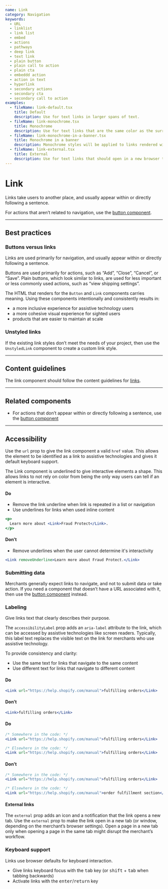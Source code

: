 ```yaml
---
name: Link
category: Navigation
keywords:
  - URL
  - linklist
  - link list
  - embed
  - actions
  - pathways
  - deep link
  - text link
  - plain button
  - plain call to action
  - plain cta
  - embeddd action
  - action in text
  - hyperlink
  - secondary actions
  - secondary cta
  - secondary call to action
examples:
  - fileName: link-default.tsx
    title: Default
    description: Use for text links in larger spans of text.
  - fileName: link-monochrome.tsx
    title: Monochrome
    description: Use for text links that are the same color as the surrounding text.
  - fileName: link-monochrome-in-a-banner.tsx
    title: Monochrome in a banner
    description: Monochrome styles will be applied to links rendered within a `Banner`.
  - fileName: link-external.tsx
    title: External
    description: Use for text links that should open in a new browser tab (or window, depending on the merchant’s browser settings). Use this only when opening a page in the same tab might disrupt the merchant’s workflow.
---
```


# Link

Links take users to another place, and usually appear within or directly following a sentence.

For actions that aren’t related to navigation, use the [button component](https://polaris.shopify.com/components/button).

---

## Best practices

### Buttons versus links

Links are used primarily for navigation, and usually appear within or directly following a sentence.

Buttons are used primarily for actions, such as “Add”, “Close”, “Cancel”, or “Save”. Plain buttons, which look similar to links, are used for less important or less commonly used actions, such as “view shipping settings”.

The HTML that renders for the `Button` and `Link` components carries meaning. Using these components intentionally and consistently results in:

- a more inclusive experience for assistive technology users
- a more cohesive visual experience for sighted users
- products that are easier to maintain at scale

### Unstyled links

If the existing link styles don’t meet the needs of your project, then use the `UnstyledLink` component to create a custom link style.

---

## Content guidelines

The link component should follow the content guidelines for [links](https://polaris.shopify.com/content/actionable-language#links).

---

## Related components

- For actions that don’t appear within or directly following a sentence, use the [button component](https://polaris.shopify.com/components/button)

---

## Accessibility

Use the `url` prop to give the link component a valid `href` value. This allows the element to be identified as a link to assistive technologies and gives it default keyboard support.

The Link component is underlined to give interactive elements a shape. This allows links to not rely on color from being the only way users can tell if an element is interactive.

<!-- dodont -->

#### Do

- Remove the link underline when link is repeated in a list or navigation
- Use underlines for links when used inline content

```jsx
<p>
  Learn more about <Link>Fraud Protect</Link>.
</p>
```

#### Don’t

- Remove underlines when the user cannot determine it's interactivity

```jsx
<Link removeUnderline>Learn more about Fraud Protect.</Link>
```

<!-- end -->

### Submitting data

Merchants generally expect links to navigate, and not to submit data or take action. If you need a component that doesn’t have a URL associated with it, then use the [button component](https://polaris.shopify.com/components/button) instead.

### Labeling

Give links text that clearly describes their purpose.

The `accessibilityLabel` prop adds an `aria-label` attribute to the link, which can be accessed by assistive technologies like screen readers. Typically, this label text replaces the visible text on the link for merchants who use assistive technology.

To provide consistency and clarity:

- Use the same text for links that navigate to the same content
- Use different text for links that navigate to different content

<!-- dodont -->

#### Do

```jsx
<Link url="https://help.shopify.com/manual">fulfilling orders</Link>
```

#### Don’t

```jsx
<Link>fulfilling orders</Link>
```

<!-- end -->

<!-- dodont -->

#### Do

```jsx
/* Somewhere in the code: */
<Link url="https://help.shopify.com/manual">fulfilling orders</Link>

/* Elsewhere in the code: */
<Link url="https://help.shopify.com/manual">fulfilling orders</Link>
```

#### Don’t

```jsx
/* Somewhere in the code: */
<Link url="https://help.shopify.com/manual">fulfilling orders</Link>

/* Elsewhere in the code: */
<Link url="https://help.shopify.com/manual">order fulfillment section</Link>
```

<!-- end -->

#### External links

The `external` prop adds an icon and a notification that the link opens a new tab. Use the `external` prop to make the link open in a new tab (or window, depending on the merchant’s browser settings). Open a page in a new tab only when opening a page in the same tab might disrupt the merchant’s workflow.

### Keyboard support

Links use browser defaults for keyboard interaction.

- Give links keyboard focus with the <kbd>tab</kbd> key (or <kbd>shift</kbd> + <kbd>tab</kbd> when tabbing backwards)
- Activate links with the <kbd>enter</kbd>/<kbd>return</kbd> key
